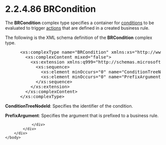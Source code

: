 <html dir="LTR" xmlns:mshelp="http://msdn.microsoft.com/mshelp" xmlns:ddue="http://ddue.schemas.microsoft.com/authoring/2003/5" xmlns:xlink="http://www.w3.org/1999/xlink" xmlns:tool="http://www.microsoft.com/tooltip">
    <head>
        <meta http-equiv="Content-Type" content="text/html; CHARSET=utf-8"></meta>
        <meta name="save" content="history"></meta>
        <title>2.2.4.86 BRCondition</title>
        <xml>
            <mshelp:toctitle title="2.2.4.86 BRCondition"></mshelp:toctitle>
            <mshelp:rltitle title="[MS-SSMDSWS-15]: BRCondition"></mshelp:rltitle>
            <mshelp:keyword index="A" term="0929d9cf-a31c-423e-a720-52b063a85c3e"></mshelp:keyword>
            <mshelp:attr name="DCSext.ContentType" value="open specification"></mshelp:attr>
            <mshelp:attr name="AssetID" value="0929d9cf-a31c-423e-a720-52b063a85c3e"></mshelp:attr>
            <mshelp:attr name="TopicType" value="kbRef"></mshelp:attr>
            <mshelp:attr name="DCSext.Title" value="[MS-SSMDSWS-15]: BRCondition" />
        </xml>
    </head>
    <body>
        <div id="header">
            <h1 class="heading">2.2.4.86 BRCondition</h1>
        </div>
        <div id="mainSection">
            <div id="mainBody">
                <div id="allHistory" class="saveHistory"></div>
                <div id="sectionSection0" class="section" name="collapseableSection">
                    

<p>The <b>BRCondition</b> complex type specifies a container for
<a href="ad350219-f30b-4bac-99e5-6477986f9a7a.html#gt_9a1c3bd3-d971-482a-adfe-6f41e427b95f">conditions</a> to be
evaluated to trigger <a href="ad350219-f30b-4bac-99e5-6477986f9a7a.html#gt_b178b6c0-7df9-4107-95ca-12c7f0b9900b">actions</a>
that are defined in a created business rule.</p>

<p>The following is the XML schema definition of the <b>BRCondition</b>
complex type.</p>

<dl>
<dd>
<div><pre> &lt;xs:complexType name=&quot;BRCondition&quot; xmlns:xs=&quot;http://www.w3.org/2001/XMLSchema&quot;&gt;
   &lt;xs:complexContent mixed=&quot;false&quot;&gt;
     &lt;xs:extension xmlns:q999=&quot;http://schemas.microsoft.com/sqlserver/masterdataservices/2009/09&quot; base=&quot;q999:BRItem&quot;&gt;
       &lt;xs:sequence&gt;
         &lt;xs:element minOccurs=&quot;0&quot; name=&quot;ConditionTreeNodeId&quot; nillable=&quot;true&quot; type=&quot;q999:Identifier&quot; /&gt;
         &lt;xs:element minOccurs=&quot;0&quot; name=&quot;PrefixArgument&quot; nillable=&quot;true&quot; type=&quot;xs:anyType&quot; /&gt;
       &lt;/xs:sequence&gt;
     &lt;/xs:extension&gt;
   &lt;/xs:complexContent&gt;
 &lt;/xs:complexType&gt;
</pre></div>
</dd></dl>

<p><b>ConditionTreeNodeId</b>: Specifies the identifier
of the condition.</p>

<p><b>PrefixArgument</b>: Specifies the argument that is
prefixed to a business rule.</p>


                </div>
            </div>
        </div>
    </body>
</html>